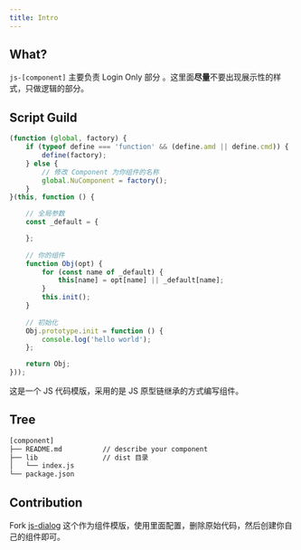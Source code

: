 ```yaml
---
title: Intro
---
```


## What?

`js-[component]` 主要负责 Login Only 部分 。这里面**尽量**不要出现展示性的样式，只做逻辑的部分。


## Script Guild

```javascript
(function (global, factory) {
    if (typeof define === 'function' && (define.amd || define.cmd)) {
        define(factory);
    } else {
        // 修改 Component 为你组件的名称
        global.NuComponent = factory();
    }
}(this, function () {

    // 全局参数
    const _default = {

    };
    
    // 你的组件
    function Obj(opt) {
        for (const name of _default) {
            this[name] = opt[name] || _default[name];
        }
        this.init();
    }
    
    // 初始化
    Obj.prototype.init = function () {
        console.log('hello world');
    };

    return Obj;
}));
```

这是一个 JS 代码模版，采用的是 JS 原型链继承的方式编写组件。

## Tree

```bash
[component]
├── README.md          // describe your component 
├── lib                // dist 目录
│   └── index.js       
└── package.json
```

## Contribution

Fork [js-dialog](https://github.com/nu-system/js-dialog) 这个作为组件模版，使用里面配置，删除原始代码，然后创建你自己的组件即可。
